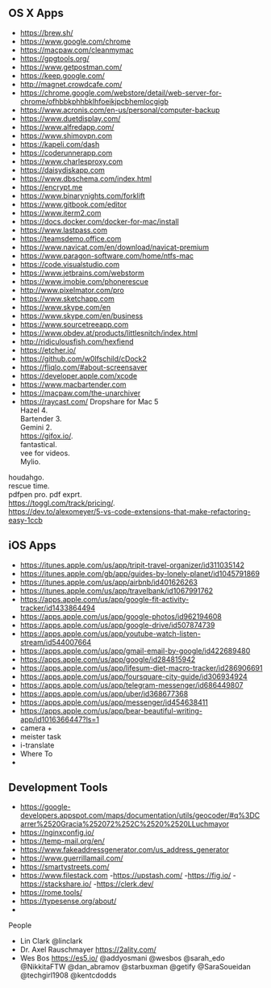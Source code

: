 ## OS X Apps
- https://brew.sh/
- https://www.google.com/chrome
- https://macpaw.com/cleanmymac
- https://gpgtools.org/
- https://www.getpostman.com/
- https://keep.google.com/
- http://magnet.crowdcafe.com/
- https://chrome.google.com/webstore/detail/web-server-for-chrome/ofhbbkphhbklhfoeikjpcbhemlocgigb 
- https://www.acronis.com/en-us/personal/computer-backup
- https://www.duetdisplay.com/
- https://www.alfredapp.com/
- https://www.shimovpn.com
- https://kapeli.com/dash
- https://coderunnerapp.com
- https://www.charlesproxy.com
- https://daisydiskapp.com
- https://www.dbschema.com/index.html
- https://encrypt.me
- https://www.binarynights.com/forklift
- https://www.gitbook.com/editor
- https://www.iterm2.com
- https://docs.docker.com/docker-for-mac/install
- https://www.lastpass.com
- https://teamsdemo.office.com
- https://www.navicat.com/en/download/navicat-premium
- https://www.paragon-software.com/home/ntfs-mac
- https://code.visualstudio.com
- https://www.jetbrains.com/webstorm
- https://www.imobie.com/phonerescue
- http://www.pixelmator.com/pro
- https://www.sketchapp.com
- https://www.skype.com/en
- https://www.skype.com/en/business
- https://www.sourcetreeapp.com
- https://www.obdev.at/products/littlesnitch/index.html
- http://ridiculousfish.com/hexfiend
- https://etcher.io/
- https://github.com/w0lfschild/cDock2
- https://fliqlo.com/#about-screensaver
- https://developer.apple.com/xcode
- https://www.macbartender.com
- https://macpaw.com/the-unarchiver
- https://raycast.com/
Dropshare for Mac 5	   
Hazel 4.     
Bartender 3.   
Gemini 2.   
https://gifox.io/.   
fantastical.   
vee for videos.   
Mylio. 

houdahgo.   
rescue time.    
pdfpen pro. 
pdf exprt.    
https://toggl.com/track/pricing/.   
https://dev.to/alexomeyer/5-vs-code-extensions-that-make-refactoring-easy-1ccb

## iOS Apps
- https://itunes.apple.com/us/app/tripit-travel-organizer/id311035142
- https://itunes.apple.com/gb/app/guides-by-lonely-planet/id1045791869
- https://itunes.apple.com/us/app/airbnb/id401626263
- https://itunes.apple.com/us/app/travelbank/id1067991762
- https://apps.apple.com/us/app/google-fit-activity-tracker/id1433864494
- https://apps.apple.com/us/app/google-photos/id962194608
- https://apps.apple.com/us/app/google-drive/id507874739
- https://apps.apple.com/us/app/youtube-watch-listen-stream/id544007664
- https://apps.apple.com/us/app/gmail-email-by-google/id422689480
- https://apps.apple.com/us/app/google/id284815942
- https://apps.apple.com/us/app/lifesum-diet-macro-tracker/id286906691
- https://apps.apple.com/us/app/foursquare-city-guide/id306934924
- https://apps.apple.com/us/app/telegram-messenger/id686449807
- https://apps.apple.com/us/app/uber/id368677368
- https://apps.apple.com/us/app/messenger/id454638411
- https://apps.apple.com/us/app/bear-beautiful-writing-app/id1016366447?ls=1
- camera +
- meister task
- i-translate
- Where To
- 


## Development Tools
- https://google-developers.appspot.com/maps/documentation/utils/geocoder/#q%3DCarrer%2520Gracia%252072%252C%2520%2520LLuchmayor
- https://nginxconfig.io/
- https://temp-mail.org/en/
- https://www.fakeaddressgenerator.com/us_address_generator
- https://www.guerrillamail.com/
- https://smartystreets.com/
- https://www.filestack.com
-https://upstash.com/
-https://fig.io/
-https://stackshare.io/
-https://clerk.dev/
- https://rome.tools/
- https://typesense.org/about/
- 
People
- Lin Clark @linclark
- Dr. Axel Rauschmayer https://2ality.com/
- Wes Bos https://es5.io/
@addyosmani
@wesbos
@sarah_edo
@NikkitaFTW
@dan_abramov
@starbuxman
@getify
@SaraSoueidan
@techgirl1908
@kentcdodds

